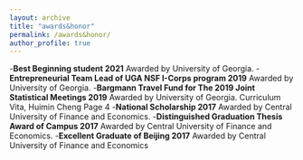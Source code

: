 ```yaml
---
layout: archive
title: "awards&honor"
permalink: /awards&honor/
author_profile: true
---
```


-**Best Beginning student 2021**
Awarded by University of Georgia.
-**Entrepreneurial Team Lead of UGA NSF I-Corps program 2019**
Awarded by University of Georgia.
-**Bargmann Travel Fund for The 2019 Joint Statistical Meetings 2019**
Awarded by University of Georgia.
Curriculum Vita, Huimin Cheng Page 4
-**National Scholarship 2017**
Awarded by Central University of Finance and Economics.
-**Distinguished Graduation Thesis Award of Campus 2017**
Awarded by Central University of Finance and Economics.
-**Excellent Graduate of Beijing 2017**
Awarded by Central University of Finance and Economics
